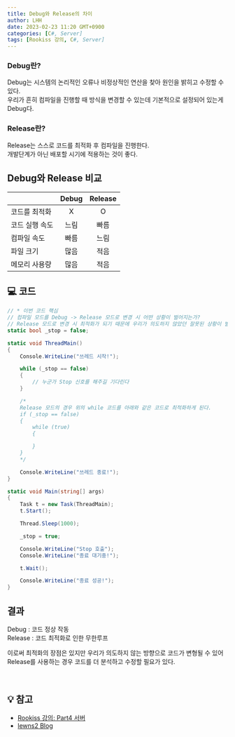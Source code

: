 ```yaml
---
title: Debug와 Release의 차이
author: LHH
date: 2023-02-23 11:20 GMT+0900
categories: [C#, Server]
tags: [Rookiss 강의, C#, Server]
---
```


### Debug란?
Debug는 시스템의 논리적인 오류나 비정상적인 연산을 찾아 원인을 밝히고 수정할 수 있다. <br>
우리가 흔히 컴파일을 진행할 때 방식을 변경할 수 있는데 기본적으로 설정되어 있는게 Debug다.

### Release란?
Release는 스스로 코드를 최적화 후 컴파일을 진행한다. <br>
개발단계가 아닌 배포할 시기에 적용하는 것이 좋다.

## Debug와 Release 비교

|               | Debug | Release |
|:--------------|:-----:|:-------:|
| 코드를 최적화  |  X    | O       |
| 코드 실행 속도 | 느림  | 빠름    |
| 컴파일 속도    | 빠름  | 느림    |
| 파일 크기      | 많음  | 적음    |
| 메모리 사용량  | 많음  | 적음    |

## 💻 코드
```cs
// * 이번 코드 핵심
// 컴파일 모드를 Debug -> Release 모드로 변경 시 어떤 상황이 벌어지는가?
// Release 모드로 변경 시 최적화가 되기 때문에 우리가 의도하지 않았던 잘못된 상황이 발생 할 수 있다.
static bool _stop = false;

static void ThreadMain()
{
    Console.WriteLine("쓰레드 시작!");

    while (_stop == false)
    {
        // 누군가 Stop 신호를 해주길 기다린다
    }

    /*
    Release 모드의 경우 위의 while 코드를 아래와 같은 코드로 최적화하게 된다.
    if (_stop == false)
    {
        while (true)
        {

        }
    }
    */

    Console.WriteLine("쓰레드 종료!");
}

static void Main(string[] args)
{
    Task t = new Task(ThreadMain);
    t.Start();

    Thread.Sleep(1000);

    _stop = true;

    Console.WriteLine("Stop 호출");
    Console.WriteLine("종료 대기중!");

    t.Wait();

    Console.WriteLine("종료 성공!");
}
```

## 결과
Debug : 코드 정상 작동 <br>
Release : 코드 최적화로 인한 무한루프 <br>

이로써 최적화의 장점은 있지만 우리가 의도하지 않는 방향으로 코드가 변형될 수 있어 Release를 사용하는 경우 코드를 더 분석하고 수정할 필요가 있다.

<br>

## 💡 참고
- [Rookiss 강의: Part4 서버](https://www.inflearn.com/course/%EC%9C%A0%EB%8B%88%ED%8B%B0-mmorpg-%EA%B0%9C%EB%B0%9C-part4)
- [lewns2 Blog](https://salon.tistory.com/19)